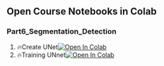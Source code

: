 ## Open Course Notebooks in Colab
### Part6_Segmentation_Detection
1. 🔥Create UNet[![Open In Colab](https://colab.research.google.com/assets/colab-badge.svg)](https://colab.research.google.com/github/TA-aiacademy/course_3.0/blob/CNN/05_CVCNN/Part5_Segmentation_Detection/create_unet.ipynb)
2. 🔥Training UNnet[![Open In Colab](https://colab.research.google.com/assets/colab-badge.svg)](https://colab.research.google.com/github/TA-aiacademy/course_3.0/blob/CNN/05_CVCNN/Part5_Segmentation_Detection/training_net.ipynb)

